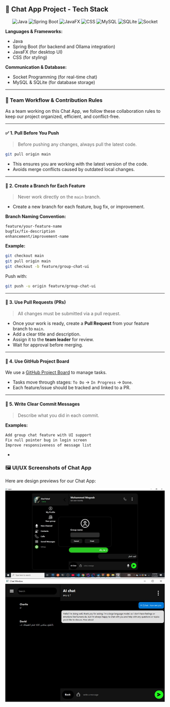 ## 💬 Chat App Project - Tech Stack

<div align="center">

![Java](https://img.shields.io/badge/Java-24-blue)
![Spring Boot](https://img.shields.io/badge/Spring_Boot-3.0-green)
![JavaFX](https://img.shields.io/badge/JavaFX-UI-orange)
![CSS](https://img.shields.io/badge/CSS3-Design-blueviolet)
![MySQL](https://img.shields.io/badge/MySQL-Database-lightgrey)
![SQLite](https://img.shields.io/badge/SQLite-Lightweight_DB-darkblue)
![Socket](https://img.shields.io/badge/Socket_Programming-Realtime-orange)

</div>


**Languages & Frameworks:**
- Java
- Spring Boot (for backend and Ollama integration)
- JavaFX (for desktop UI)
- CSS (for styling)

**Communication & Database:**
- Socket Programming (for real-time chat)
- MySQL & SQLite (for database storage)

---

### 📌 Team Workflow & Contribution Rules

As a team working on this Chat App, we follow these collaboration rules to keep our project organized, efficient, and conflict-free.

---

#### ✅ 1. Pull Before You Push

> Before pushing any changes, always pull the latest code.

```bash
git pull origin main
```

- This ensures you are working with the latest version of the code.
- Avoids merge conflicts caused by outdated local changes.

---

#### 🌿 2. Create a Branch for Each Feature

> Never work directly on the `main` branch.

- Create a new branch for each feature, bug fix, or improvement.

**Branch Naming Convention:**
```
feature/your-feature-name
bugfix/fix-description
enhancement/improvement-name
```

**Example:**
```bash
git checkout main
git pull origin main
git checkout -b feature/group-chat-ui
```

Push with:
```bash
git push -u origin feature/group-chat-ui
```

---

#### 🔀 3. Use Pull Requests (PRs)

> All changes must be submitted via a pull request.

- Once your work is ready, create a **Pull Request** from your feature branch to `main`.
- Add a clear title and description.
- Assign it to the **team leader** for review.
- Wait for approval before merging.

---

#### 🧠 4. Use GitHub Project Board

We use a [GitHub Project Board](https://github.com/users/MohammedMogeab/projects/2/views/1) to manage tasks.

- Tasks move through stages: `To Do` → `In Progress` → `Done`.
- Each feature/issue should be tracked and linked to a PR.

---

#### 📌 5. Write Clear Commit Messages

> Describe what you did in each commit.

**Examples:**
```
Add group chat feature with UI support
Fix null pointer bug in login screen
Improve responsiveness of message list
```
-

### 🖼️ UI/UX Screenshots of Chat App

Here are design previews for our Chat App:

![chat app](chats.jpg)
![ai chat](aichat.jpg)

